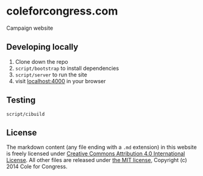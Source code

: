 # coleforcongress.com

Campaign website

## Developing locally

1. Clone down the repo
2. `script/bootstrap` to install dependencies
3. `script/server` to run the site
4. visit [localhost:4000](http://localhost:4000) in your browser

## Testing

`script/cibuild`


## License

The markdown content (any file ending with a `.md` extension) in this website is freely licensed under [Creative Commons Attribution 4.0 International License](http://creativecommons.org/licenses/by/4.0/). All other files are released under [the MIT license](http://opensource.org/licenses/MIT), Copyright (c) 2014 Cole for Congress.
